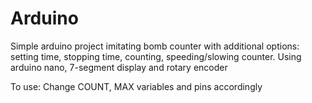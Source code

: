# Arduino

Simple arduino project imitating bomb counter with additional options: setting time, stopping time, counting, speeding/slowing counter. Using arduino nano, 7-segment display and rotary encoder

To use: Change COUNT, MAX variables and pins accordingly
